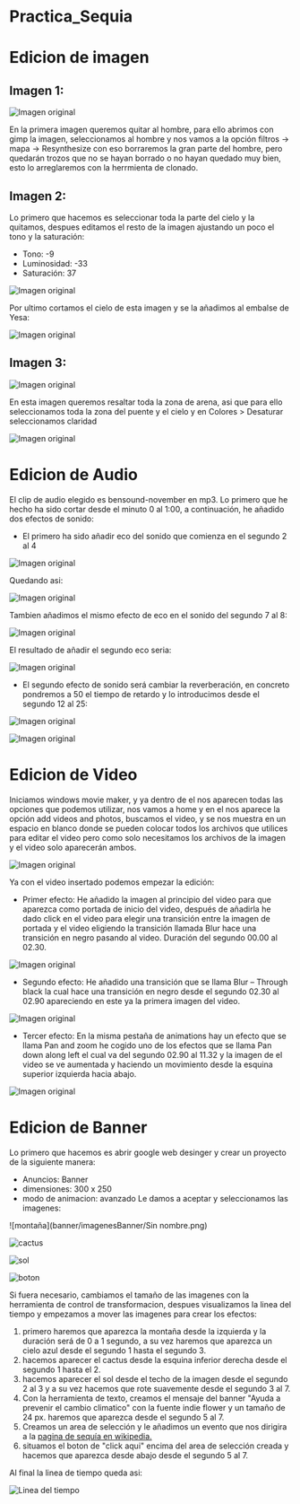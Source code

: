 # Practica_Sequia
# Edicion de imagen
## Imagen 1:
![Imagen original](imagenes/photo-15126.jpg)

En la primera imagen queremos quitar al hombre, para ello abrimos con gimp la imagen, seleccionamos al hombre y nos vamos a la opción filtros -> mapa -> Resynthesize  con eso borraremos la gran parte del hombre, pero quedarán trozos que no se hayan borrado o no hayan quedado muy bien, esto lo arreglaremos con la herrmienta de clonado.

## Imagen 2:
Lo primero que hacemos es seleccionar toda la parte del cielo y la quitamos, despues editamos el resto de la imagen ajustando un poco el tono y la saturación:
+ Tono: -9
+ Luminosidad: -33
+ Saturación: 37

![Imagen original](imagenes/Yesa_-_Embalse_-_Sequía_07.jpg)

Por ultimo cortamos el cielo de esta imagen y se la añadimos al embalse de Yesa:

![Imagen original](imagenes/imagenesReadMe/imagen4.jpg)

## Imagen 3:

![Imagen original](imagenes/PuenteBarriosdeLuna6.jpg)

En esta imagen queremos resaltar toda la zona de arena, asi que para ello seleccionamos toda la zona del puente y el cielo y en Colores > Desaturar seleccionamos claridad

![Imagen original](imagenes/imagenesReadMe/imagen5.jpg)

# Edicion de Audio

El clip de audio elegido es bensound-november en mp3.
Lo primero que he hecho ha sido cortar desde el minuto 0 al 1:00, a continuación, he añadido dos efectos de sonido:

+ El primero ha sido añadir eco del sonido que comienza en el segundo 2 al 4 

![Imagen original](imagenes/imagenesReadMe/audio1.jpg)

Quedando asi:

![Imagen original](imagenes/imagenesReadMe/audio2.jpg)

Tambien añadimos el mismo efecto de eco en el sonido del segundo 7 al 8:

![Imagen original](imagenes/imagenesReadMe/audio3.jpg)

El resultado de añadir el segundo eco seria:

![Imagen original](imagenes/imagenesReadMe/audio4.jpg)

+ El segundo efecto de sonido será cambiar la reverberación, en concreto pondremos a 50 el tiempo de retardo y lo introducimos desde el segundo 12 al 25:

![Imagen original](imagenes/imagenesReadMe/audio5.jpg)

![Imagen original](imagenes/imagenesReadMe/audio6.jpg)

# Edicion de Video

Iniciamos windows movie maker, y ya dentro de el nos aparecen todas las opciones que podemos utilizar, nos vamos a home y en el nos aparece la opción add videos and photos, buscamos el video, y se nos muestra en un espacio en blanco donde se pueden colocar todos los archivos que utilices para editar el video pero como solo necesitamos los archivos de la imagen y el video solo aparecerán ambos.

![Imagen original](imagenes/imagenesReadMe/video1.jpg)

Ya con el video insertado podemos empezar  la edición:
+ Primer efecto: He añadido la imagen al principio del video para que aparezca como portada de inicio del video, después de añadirla he dado click en el video para elegir una transición entre la imagen de portada y el video eligiendo la transición llamada Blur hace una transición en negro pasando al video. Duración del segundo 00.00 al 02.30.

![Imagen original](imagenes/imagenesReadMe/video2.jpg)

+ Segundo efecto: He añadido una transición que se llama Blur – Through black la cual hace una transición en negro desde el segundo 02.30 al 02.90 apareciendo en este ya la primera imagen del video.

![Imagen original](imagenes/imagenesReadMe/video3.jpg)

+ Tercer efecto: En la misma pestaña de animations hay un efecto que se llama Pan and zoom he cogido uno de los efectos que se llama Pan down along left el cual va del segundo 02.90 al 11.32 y la imagen de el video se ve aumentada y haciendo un movimiento desde la esquina superior izquierda hacia abajo.

![Imagen original](imagenes/imagenesReadMe/video4.jpg)

# Edicion de Banner
Lo primero que hacemos es abrir google web desinger y crear un proyecto de la siguiente manera:
+ Anuncios: Banner
+ dimensiones: 300 x 250
+ modo de animacion: avanzado
Le damos a aceptar y seleccionamos las imagenes:

![montaña](banner/imagenesBanner/Sin nombre.png)

![cactus](banner/imagenesBanner/cactusVerde.png)

![sol](banner/imagenesBanner/sol.png)

![boton](banner/imagenesBanner/boton.png)

Si fuera necesario, cambiamos el tamaño de las imagenes con la herramienta de control de transformacion, despues visualizamos la linea del tiempo y empezamos a mover las imagenes para crear los efectos:
1. primero haremos que aparezca la montaña desde la izquierda y la duración será de 0 a 1 segundo, a su vez haremos que aparezca un cielo azul desde el segundo 1 hasta el segundo 3.
2. hacemos aparecer el cactus desde la esquina inferior derecha desde el segundo 1 hasta el 2.
3. hacemos aparecer el sol desde el techo de la imagen desde el segundo 2 al 3 y a su vez hacemos que rote suavemente desde el segundo 3 al 7.
4. Con la herramienta de texto, creamos el mensaje del banner "Ayuda a prevenir el cambio climatico" con la fuente indie flower y un tamaño de 24 px. haremos que aparezca desde el segundo 5 al 7.
5. Creamos un area de selección y le añadimos un evento que nos dirigira a la [pagina de sequía en wikipedia.](https://es.wikipedia.org/wiki/Sequ%C3%ADa)
6. situamos el boton de "click aqui" encima del area de selección creada y hacemos que aparezca desde abajo desde el segundo 5 al 7.

Al final la linea de tiempo queda asi:

![Linea del tiempo](imagenes/imagenesReadMe/banner1.jpg)

